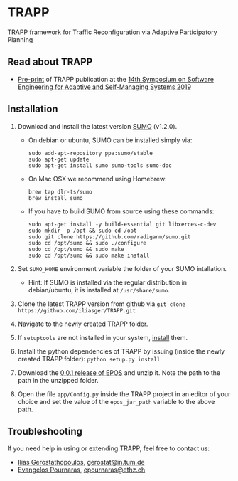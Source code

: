 # TRAPP
TRAPP framework for Traffic Reconfiguration via Adaptive Participatory Planning
<!--The user guide for the SEAMS 2019 reviewers is available at https://www4.in.tum.de/~gerostat/SEAMS19_user_guide.zip.-->

## Read about TRAPP
* [Pre-print](http://wwwbroy.in.tum.de/~gerostat/pubs/SEAMS19-EPOS-SUMO.pdf) of TRAPP publication at the [14th Symposium on Software Engineering for Adaptive and Self-Managing Systems 2019](https://conf.researchr.org/home/seams-2019)

## Installation

1. Download and install the latest version [SUMO](https://sumo.dlr.de/wiki/Installing) (v1.2.0).

	* On debian or ubuntu, SUMO can be installed simply via:

		```
		sudo add-apt-repository ppa:sumo/stable
		sudo apt-get update
		sudo apt-get install sumo sumo-tools sumo-doc
		```

	* On Mac OSX we recommend using Homebrew:

		```
		brew tap dlr-ts/sumo
		brew install sumo
		```

	* If you have to build SUMO from source using these commands:

		```
	    sudo apt-get install -y build-essential git libxerces-c-dev
	    sudo mkdir -p /opt && sudo cd /opt
	    sudo git clone https://github.com/radiganm/sumo.git
	    sudo cd /opt/sumo && sudo ./configure
	    sudo cd /opt/sumo && sudo make
	    sudo cd /opt/sumo && sudo make install
		```

1. Set `SUMO_HOME` environment variable the folder of your SUMO intallation.
	* Hint: If SUMO is installed via the regular distribution in debian/ubuntu, it is installed at `/usr/share/sumo`.

1. Clone the latest TRAPP version from github via `git clone https://github.com/iliasger/TRAPP.git`

1. Navigate to the newly created TRAPP folder.

1. If `setuptools` are not installed in your system, [install](https://pypi.org/project/setuptools/) them.

1. Install the python dependencies of TRAPP by issuing (inside the newly created TRAPP folder): `python setup.py install`

1. Download the [0.0.1 release of EPOS](https://github.com/epournaras/EPOS/releases/tag/0.0.1) and unzip it. Note the path to the path in the unzipped folder.

1. Open the file `app/Config.py` inside the TRAPP project in an editor of your choice and set the value of the `epos_jar_path` variable to the above path.

## Troubleshooting

If you need help in using or extending TRAPP, feel free to contact us:

* [Ilias Gerostathopoulos](http://wwwbroy.in.tum.de/~gerostat/), <gerostat@in.tum.de>
* [Evangelos Pournaras](http://evangelospournaras.com/), <epournaras@ethz.ch>